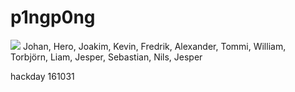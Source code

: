 # p1ngp0ng


<img src="https://github.com/dite-bth/p1ngp0ng/blob/master/img_20161101_120122826.jpg" />
Johan, Hero, Joakim, Kevin, Fredrik, Alexander, Tommi, William, Torbjörn, Liam, Jesper, Sebastian, Nils, Jesper

hackday 161031

